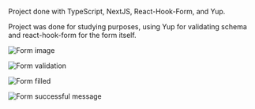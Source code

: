 Project done with TypeScript, NextJS, React-Hook-Form, and Yup.

Project was done for studying purposes, using Yup for validating schema and react-hook-form for the form itself. 

![Form image](https://i.imgur.com/aO6DXcD.png)

![Form validation](https://i.imgur.com/rV3Xqj0.png)

![Form filled](https://i.imgur.com/OMmLftC.png)

![Form successful message](https://i.imgur.com/htKrMAX.png)
